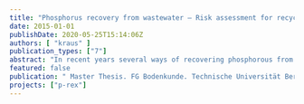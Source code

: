 ```yaml
---
title: "Phosphorus recovery from wastewater – Risk assessment for recycling in agriculture"
date: 2015-01-01
publishDate: 2020-05-25T15:14:06Z
authors: [ "kraus" ]
publication_types: ["7"]
abstract: "In recent years several ways of recovering phosphorous from municipal wastewater have been developed. Depending on the applied technology the recovered products vary significantly concerning the concentrations of heavy metals and organic residues. Within the boundaries of data quality and present uncertainties a comparative risk assessment of seven secondary phosphorus fertilizers, sewage sludge, raw ash and triple super phosphate has been conducted for PCDD/Fs, PCBs, PAHs, As, Cd, Cr, Cu, Hg, Ni, Pb and Zn. Local exposure assessment was done using the kinetic model of the European Union’s Technical Guidance Document for all substances accounting for both fertilization and average atmospheric deposition. For substances of concern (Cd and Zn) the exposure was additionally refined using a solute transport model (HYDRUS-1D) and a precipitation model (Visual MINTEQ-software). An annual fertilizer amount equivalent to 60 kg P2O5/ ha × year by these products is assumed. In order to account for potential accumulation a time span of 100 years is modelled. Results indicate that out of the selected 11 (groups of) chemicals only cadmium and zinc are of concern. Regarding soil organisms, zinc is of concern for sludge, raw ash and one of the seven secondary phosphate fertilizers in case of soil-pH above pH 6.0. Regarding groundwater, cadmium and zinc are of concern below pH 6.0 since mobilization at this pH level increase significantly. No risk is expected regarding the endpoint humans. Among the investigated products struvites have shown the lowest phosphorus-specific heavy metal contents. For ash related products more data from full scale operations are needed to reduce still existing uncertainties like the influence of raw wastewater quality and WWTP operation on the final product."
featured: false
publication: " Master Thesis. FG Bodenkunde. Technische Universität Berlin"
projects: ["p-rex"]
---
```


